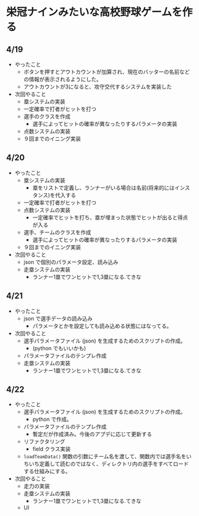 # 栄冠ナインみたいな高校野球ゲームを作る
## 4/19
- やったこと
    - ボタンを押すとアウトカウントが加算され、現在のバッターの名前などの情報が表示されるようにした。
    - アウトカウントが3になると、攻守交代するシステムを実装した
- 次回やること
    - 塁システムの実装
    - 一定確率で打者がヒットを打つ
    - 選手のクラスを作成
        - 選手によってヒットの確率が異なったりするパラメータの実装
    - 点数システムの実装
    - ９回までのイニング実装

## 4/20
- やったこと
    - 塁システムの実装
        - 塁をリストで定義し、ランナーがいる場合は名前(将来的にはインスタンス)を代入する
    - 一定確率で打者がヒットを打つ
    - 点数システムの実装
        - 一定確率でヒットを打ち、塁が埋まった状態でヒットが出ると得点が入る
    - 選手、チームのクラスを作成
        - 選手によってヒットの確率が異なったりするパラメータの実装
    - ９回までのイニング実装
- 次回やること
    - json で個別のパラメータ設定、読み込み
    - 走塁システムの実装
        - ランナー1塁でワンヒットで1,3塁になる.てきな

## 4/21
- やったこと
    - json で選手データの読み込み
        - パラメータとかを設定しても読み込める状態にはなってる。
- 次回やること
    - 選手パラメータファイル (json) を生成するためのスクリプトの作成。
        - (python でもいいかも)
    - パラメータファイルのテンプレ作成
    - 走塁システムの実装
        - ランナー1塁でワンヒットで1,3塁になる.てきな

## 4/22
- やったこと
    - 選手パラメータファイル (json) を生成するためのスクリプトの作成。
        - python で作成。
    - パラメータファイルのテンプレ作成
        - 暫定だが作成済み。今後のアプデに応じて更新する
    - リファクタリング
        - field クラス実装
    - `loadTeamData()` 関数の引数にチーム名を渡して、関数内では選手名をいちいち定義して読むのではなく、ディレクトリ内の選手をすべてロードする仕組みにする。
- 次回やること
    - 走力の実装
    - 走塁システムの実装
        - ランナー1塁でワンヒットで1,3塁になる.てきな
    - UI